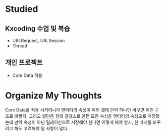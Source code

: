 # Studied

## Kxcoding 수업 및 복습
- URLRequest, URLSession
- Thread

## 개인 프로젝트
- Core Data 적용

# Organize My Thoughts
Core Data를 적용 시키려니까 엔티티의 속성이 여러 갠데 만약 하나만 바꾸면 어떤 구조로 바꿀지, 그리고 일단은 원래 클래스로 만든 모든 속성을 엔티티의 속성으로 저장했는데 만약 속성이 아닌 릴레이션으로 저장해야 한다면 어떻게 해야 할지, 한 가지를 바꾸려고 해도 고려해야 될 사항이 많다.

